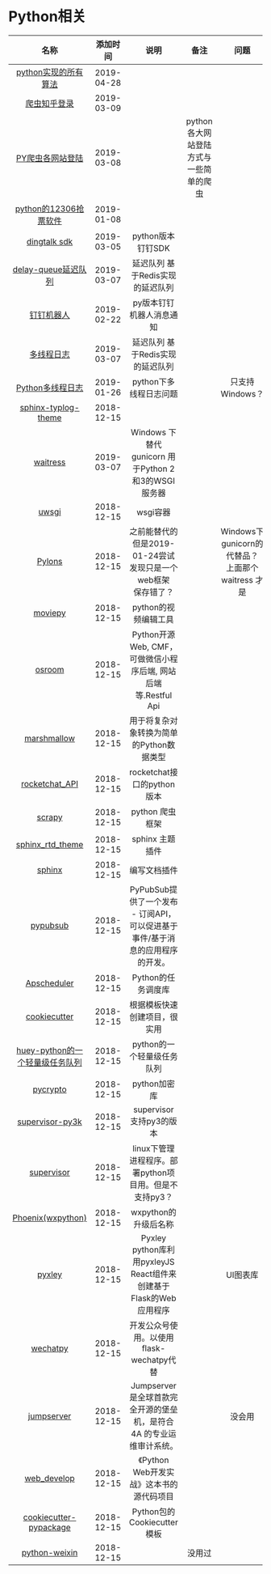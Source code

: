 # Python相关

名称|添加时间|说明|备注|问题|star数量
:---:|:---:|:---:|:---:|:---:|:--:
[python实现的所有算法](https://github.com/TheAlgorithms/Python)|2019-04-28||||28024
[爬虫知乎登录](https://github.com/zkqiang/Zhihu-Login)|2019-03-09||||
[PY爬虫各网站登陆](https://github.com/CriseLYJ/awesome-python-login-model)|2019-03-08||python各大网站登陆方式与一些简单的爬虫||
[python的12306抢票软件](https://github.com/testerSunshine/12306)|2019-01-08||||
[dingtalk sdk](https://github.com/007gzs/dingtalk-sdk)|2019-03-05|python版本钉钉SDK|||
[delay-queue延迟队列](https://github.com/ouqiang/delay-queue)|2019-03-07|延迟队列 基于Redis实现的延迟队列|||
[钉钉机器人](https://github.com/zhuifengshen/DingtalkChatbot)|2019-02-22|py版本钉钉机器人消息通知|||
[多线程日志](https://github.com/ouqiang/delay-queue)|2019-03-07|延迟队列 基于Redis实现的延迟队列|||
[Python多线程日志](https://github.com/Preston-Landers/concurrent-log-handler)|2019-01-26|python下多线程日志问题||只支持Windows？|
[sphinx-typlog-theme](https://github.com/typlog/sphinx-typlog-theme)|2018-12-15|      |||
[waitress](https://github.com/Pylons/waitress)|2019-03-07| Windows 下替代 gunicorn 用于Python 2和3的WSGI服务器      |||
[uwsgi](https://github.com/unbit/uwsgi)|2018-12-15|wsgi容器|||
[Pylons](https://github.com/Pylons/pylons)|2018-12-15|之前能替代的<br>但是2019-01-24尝试发现只是一个web框架<br>保存错了？ ||Windows下gunicorn的代替品？ <br>  上面那个 waitress 才是|
[moviepy](https://github.com/Zulko/moviepy)|2018-12-15|python的视频编辑工具|||
[osroom](https://github.com/osroom/osroom)|2018-12-15|Python开源Web, CMF，可做微信小程序后端, 网站后端等.Restful Api |||
[marshmallow](https://github.com/marshmallow-code/marshmallow)|2018-12-15|用于将复杂对象转换为简单的Python数据类型|||
[rocketchat_API](https://github.comjadolg/rocketchat_API)|2018-12-15|rocketchat接口的python版本|||
[scrapy](https://github.com/scrapy/scrapy)|2018-12-15|python 爬虫框架|||
[sphinx_rtd_theme](https://github.com/rtfd/sphinx_rtd_theme)|2018-12-15|sphinx 主题插件|||
[sphinx](https://github.com/sphinx-doc/sphinx)|2018-12-15|编写文档插件|||
[pypubsub](https://github.com/schollii/pypubsub)|2018-12-15|PyPubSub提供了一个发布 - 订阅API，<br>可以促进基于事件/基于消息的应用程序的开发。|||
[Apscheduler](https://github.com/agronholm/apscheduler)|2018-12-15|Python的任务调度库|||
[cookiecutter](https://github.com/audreyr/cookiecutter)|2018-12-15|根据模板快速创建项目，很实用|||
[huey-python的一个轻量级任务队列](https://github.com/coleifer/huey)|2018-12-15|python的一个轻量级任务队列 |||
[pycrypto](https://github.com/dlitz/pycrypto)|2018-12-15|python加密库|||
[supervisor-py3k](https://github.com/orgsea/supervisor-py3k)|2018-12-15|supervisor 支持py3的版本|||
[supervisor](https://github.com/Supervisor/supervisor)|2018-12-15|linux下管理进程程序。部署python项目用。但是不支持py3？|||
[Phoenix(wxpython)](https://github.com/wxWidgets/Phoenix)|2018-12-15|wxpython的升级后名称|||
[pyxley](https://github.com/stitchfix/pyxley)|2018-12-15|Pyxley python库利用pyxleyJS React组件来创建基于Flask的Web应用程序||UI图表库|
[wechatpy](https://github.com/jxtech/wechatpy)|2018-12-15|开发公众号使用。以使用flask-wechatpy代替|||
[jumpserver](https://github.com/jumpserver/jumpserver)|2018-12-15|Jumpserver是全球首款完全开源的堡垒机，是符合 4A 的专业运维审计系统。||没会用|
[web_develop](https://github.com/dongweiming/web_develop)|2018-12-15|《Python Web开发实战》这本书的源代码项目|||
[cookiecutter-pypackage](https://github.com/audreyr/cookiecutter-pypackage)|2018-12-15|Python包的Cookiecutter模板|||
[python-weixin](https://github.com/gusibi/python-weixin)|2018-12-15||没用过||

  